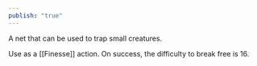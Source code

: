 ```yaml
---
publish: "true"
---
```


A net that can be used to trap small creatures. 

Use as a [[Finesse]] action. On success, the difficulty to break free is 16.